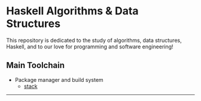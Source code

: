 # Haskell Algorithms & Data Structures

This repository is dedicated to the study of algorithms, data structures,
Haskell, and to our love for programming and software engineering!

## Main Toolchain

- Package manager and build system
  - [stack][50]

---

[50]: https://docs.haskellstack.org
